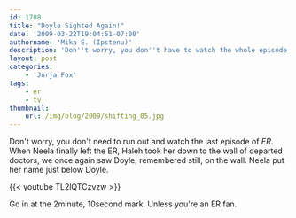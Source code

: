 ```yaml
---
id: 1708
title: "Doyle Sighted Again!"
date: '2009-03-22T19:04:51-07:00'
authorname: 'Mika E. (Ipstenu)'
description: 'Don''t worry, you don''t have to watch the whole episode to see the glimpse of Doyle''s name on the wall of doctors. The video''s in the full post.'
layout: post
categories:
    - 'Jorja Fox'
tags:
    - er
    - tv
thumbnail:
    url: /img/blog/2009/shifting_05.jpg
---
```


Don't worry, you don't need to run out and watch the last episode of _ER_.  When Neela finally left the ER, Haleh took her down to the wall of departed doctors, we once again saw Doyle, remembered still, on the wall. Neela put her name just below Doyle.

{{< youtube TL2lQTCzvzw >}}

Go in at the 2minute, 10second mark. Unless you're an ER fan.
